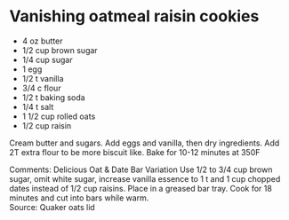 # Vanishing oatmeal raisin cookies

* 4 oz butter
* 1/2 cup brown sugar
* 1/4 cup sugar
* 1 egg
* 1/2 t vanilla
* 3/4 c flour
* 1/2 t baking soda
* 1/4 t salt
* 1 1/2 cup rolled oats
* 1/2 cup raisin

Cream butter and sugars.  Add eggs and vanilla, then dry ingredients.  Add 2T extra flour to be more biscuit like.  Bake for 10-12 minutes at 350F


Comments: Delicious Oat & Date Bar Variation
Use 1/2 to 3/4 cup brown sugar, omit white sugar, increase vanilla essence to 1 t and 1 cup chopped dates instead of 1/2 cup raisins.  Place in a  greased  bar tray.  Cook for 18 minutes and cut into bars while warm.  
Source: Quaker oats lid

